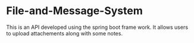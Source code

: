 # File-and-Message-System
This is an API developed using the spring boot frame work. It allows users to upload attachements along with some notes.
